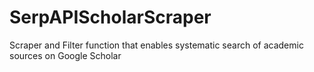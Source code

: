 # SerpAPIScholarScraper
Scraper and Filter function that enables systematic search of academic sources on Google Scholar
